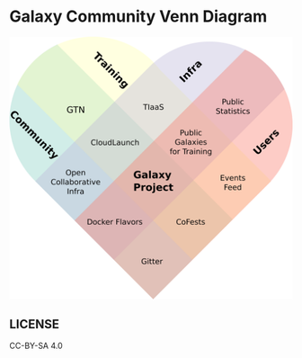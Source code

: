 # Galaxy Community Venn Diagram

![heart shaped venn diagram](galaxy-intersection-non-eu-heart.png)

## LICENSE

CC-BY-SA 4.0
